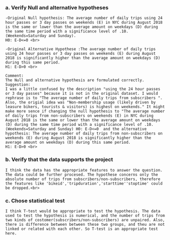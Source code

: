 ### a. Verify Null and alternative hypotheses
	-Original Null hypothesis: The average number of daily trips using 24 hour passes or 3 day passes on weekends (E) in NYC during August 2018 is the same or lower than the average amount on weekdays (D) during the same time period with a significance level of .10. (Weekends=Saturday and Sunday).
	H0: E-D<=0 <br>

	-Original Alternative Hypothese :The average number of daily trips using 24 hour passes or 3 day passes on weekends (E) during August 2018 is significantly higher than the average amount on weekdays (D) during this same period.
	H1: E-D>0 <br>

	Comment: 
	The Null and alternative hypothesis are formulated correctly. 
	Suggestion:
	I was a little confused by the description "using the 24 hour passes or 3 day passes" because it is not in the original dataset. I would rephrase is to "The average number of daily trips from subscribers ". 
	Also, the origial idea was "Non-membership usage (likely driven by leasure bikers, tourists & visitors) is highest on weekends." It might make more sence if changing the null hypothesis to "The average number of daily trips from non-subscribers on weekends (E) in NYC during August 2018 is the same or lower than the average amount on weekdays (D) during the same time period with a significance level of .10. (Weekends=Saturday and Sunday) H0: E-D<=0  and the alternative hypothesis: The average number of daily trips from non-subscribers on weekends (E) during August 2018 is significantly higher than the average amount on weekdays (D) during this same period.
	H1: E-D>0 <br>

### b. Verify that the data supports the project
	I think the data has the appropriate features to answer the question. The data could be further procesed. The hypothese concerns only the absolute number of trips from subscribers/non-subscribers, therefore the features like 'bikeid','tripduration','starttime''stoptime' could be dropped.<br>

### c. Chose statistical test
	I think T-test would be appropriate to test the hypothesis. The data used to test the hypothesis is numerical, and the number of trips from two kinds of costomer(subscribers/non-subscribers) are unpaired. Also, there is difference between between these two groups, and theu are not linked or related with each other. So T-test is an appropriate test here.
	

